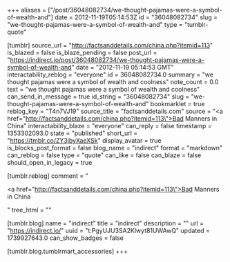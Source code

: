 +++
aliases = ["/post/36048082734/we-thought-pajamas-were-a-symbol-of-wealth-and"]
date = 2012-11-19T05:14:53Z
id = "36048082734"
slug = "we-thought-pajamas-were-a-symbol-of-wealth-and"
type = "tumblr-quote"

[tumblr]
source_url = "http://factsanddetails.com/china.php?itemid=113"
is_blazed = false
is_blaze_pending = false
post_url = "https://indirect.io/post/36048082734/we-thought-pajamas-were-a-symbol-of-wealth-and"
date = "2012-11-19 05:14:53 GMT"
interactability_reblog = "everyone"
id = 36048082734.0
summary = "we thought pajamas were a symbol of wealth and coolness"
note_count = 0.0
text = "we thought pajamas were a symbol of wealth and coolness"
can_send_in_message = true
id_string = "36048082734"
slug = "we-thought-pajamas-were-a-symbol-of-wealth-and"
bookmarklet = true
reblog_key = "T4n7VJ19"
source_title = "factsanddetails.com"
source = "<a href=\"http://factsanddetails.com/china.php?itemid=113\">Bad Manners in China</a>"
interactability_blaze = "everyone"
can_reply = false
timestamp = 1353302093.0
state = "published"
short_url = "https://tmblr.co/ZY3jbyXaeXSk"
display_avatar = true
is_blocks_post_format = false
blog_name = "indirect"
format = "markdown"
can_reblog = false
type = "quote"
can_like = false
can_blaze = false
should_open_in_legacy = true

[tumblr.reblog]
comment = "<p><a href=\"http://factsanddetails.com/china.php?itemid=113\">Bad Manners in China</a></p>"
tree_html = ""

[tumblr.blog]
name = "indirect"
title = "indirect"
description = ""
url = "https://indirect.io/"
uuid = "t:PgyUJU3SA2Klwyt81UWAwQ"
updated = 1739927643.0
can_show_badges = false

[tumblr.blog.tumblrmart_accessories]
+++
